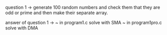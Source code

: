 question 1 ->
generate 100 random numbers and check them that they are odd or prime and then make their separate array.

answer of question 1 ->
~ in program1.c solve with SMA
~ in program1pro.c solve with DMA
